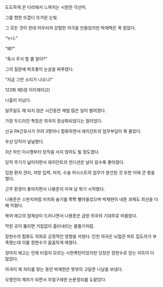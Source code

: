 도도하게 꼰 다리에서 느껴지는 시원한 각선미.

그를 향한 뜨껍디 뜨거운 눈빛.

그 모든 것이 한데 어우러져 강렬한 자극을 만들었지만 박재혁은 꾹 참았다.

“누나.”

“왜?”

“혹시 주식 할 줄 알아?”

그의 질문에 박초롱이 눈살을 찌푸렸다.

“지금 그런 소리가 나오니!”

123화 제5장 이이제이(2)

나흘이 지났다.

일주일도 채 되지 않은 시간동안 제법 많은 일이 벌어졌다.

가장 두드러진 특징은 의국이 정상화되었다는 점이었다.

신규 PA간호사가 무려 3명이나 합류하면서 레지던트의 업무부담이 확 줄었다.

우선 당직이 널널했다.

3년 차인 이시형부터 당직을 서지 않아도 될 정도였다.

당직 주기가 넓어지면서 레지던트의 컨디션은 날이 갈수록 좋아졌다.

입원 환자 관리, 처방 입력, 처치, 수술 어시스트의 업무가 분산된 것 또한 이에 큰 몫을 했다.

근무 환경이 좋아지면서 나봉준이 미쳐 날 뛰기 시작했다.

나봉준은 스펀지처럼 처치와 술기를 쫙쫙 빨아들었으며 박재현이 내준 과제도 최선을 다해 익혔다.

복어 에고의 잠재성이 드러나면서 나봉준은 금방 의국의 기대주로 떠올랐다.

막힌 곳이 뚫리면 거침없이 흘러내리는 물줄기처럼.

장현수의 합류도 의외로 긍정적인 영향을 끼쳤다. 인천 의국은 뇌혈관 파트 집도의가 부족했는데 이를 장현수가 꼼꼼하게 메꿨다.

양아치 에고는 언제 터질지 모르는 시한폭탄이었지만 당장은 장현수로 얻는 이득이 더 많았다.

의국이 제 자리를 찾는 동안 박재현은 뜻밖의 고달픈 나날을 보냈다.

오명진의 제자가 되면서 자질구레한 논문정리를 도맡았다.